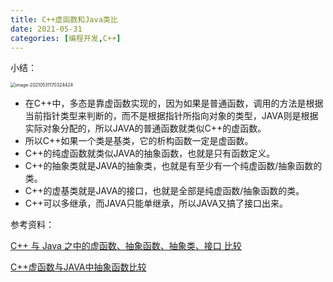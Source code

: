 ```yaml
---
title: C++虚函数和Java类比
date: 2021-05-31 
categories: [编程开发,C++]
---
```


小结：

<img src="https://tva1.sinaimg.cn/large/008i3skNly1gr1pwowrwuj30hk0a8dgv.jpg" alt="image-20210531170324424" style="zoom:50%;" />

- 在C++中，多态是靠虚函数实现的，因为如果是普通函数，调用的方法是根据当前指针类型来判断的，而不是根据指针所指向对象的类型，JAVA则是根据实际对象分配的，所以JAVA的普通函数就类似C++的虚函数。
- 所以C++如果一个类是基类，它的析构函数一定是虚函数。
- C++的纯虚函数就类似JAVA的抽象函数，也就是只有函数定义。
- C++的抽象类就是JAVA的抽象类，也就是有至少有一个纯虚函数/抽象函数的类。
- C++的虚基类就是JAVA的接口，也就是全部是纯虚函数/抽象函数的类。
- C++可以多继承，而JAVA只能单继承，所以JAVA又搞了接口出来。



参考资料：

[C++ 与 Java 之中的虚函数、抽象函数、抽象类、接口 比较](https://blog.csdn.net/u013630349/article/details/50838558)

[C++虚函数与JAVA中抽象函数比较](https://www.huaweicloud.com/articles/6b9f1996380f9e89335a747ac42322a5.html)




